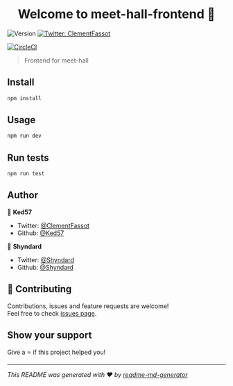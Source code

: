 <h1 align="center">Welcome to meet-hall-frontend 👋</h1>
<p>
  <img alt="Version" src="https://img.shields.io/badge/version-0.1.0-blue.svg?cacheSeconds=2592000" />
  <a href="https://twitter.com/ClementFassot" target="_blank">
    <img alt="Twitter: ClementFassot" src="https://img.shields.io/twitter/follow/ClementFassot.svg?style=social" />
  </a>
</p>

[![CircleCI](https://circleci.com/gh/Ked57/meet-hall.svg?style=svg)](https://circleci.com/gh/Ked57/meet-hall)

> Frontend for meet-hall

## Install

```sh
npm install
```

## Usage

```sh
npm run dev
```

## Run tests

```sh
npm run test
```

## Author

👤 **Ked57**

* Twitter: [@ClementFassot](https://twitter.com/ClementFassot)
* Github: [@Ked57](https://github.com/Ked57)

👤 **Shyndard**

* Twitter: [@Shyndard](https://twitter.com/shyndard)
* Github: [@Shyndard](https://github.com/Shyndard)

## 🤝 Contributing

Contributions, issues and feature requests are welcome!<br />Feel free to check [issues page](https://github.com/Ked57/scratch-overflow/issues).

## Show your support

Give a ⭐️ if this project helped you!

***
_This README was generated with ❤️ by [readme-md-generator](https://github.com/kefranabg/readme-md-generator)_

